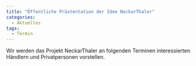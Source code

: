 ```yaml
---
title: "Öffentliche Prästentation der Idee NeckarThaler"
categories:
  - Aktuelles
tags:
  - Termin
---
```


Wir werden das Projekt NeckarThaler an folgenden Terminen interessierten Händlern und Privatpersonen vorstellen. 
